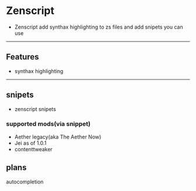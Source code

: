 # Zenscript

- Zenscript add synthax highlighting to zs files and add snipets you can use

-----------------------------

## Features

- synthax highlighting

-----------------------------

## snipets

- zenscript snipets

### supported mods(via snippet)

- Aether legacy(aka The Aether Now)
- Jei as of 1.0.1
- contenttweaker

## plans
autocompletion
